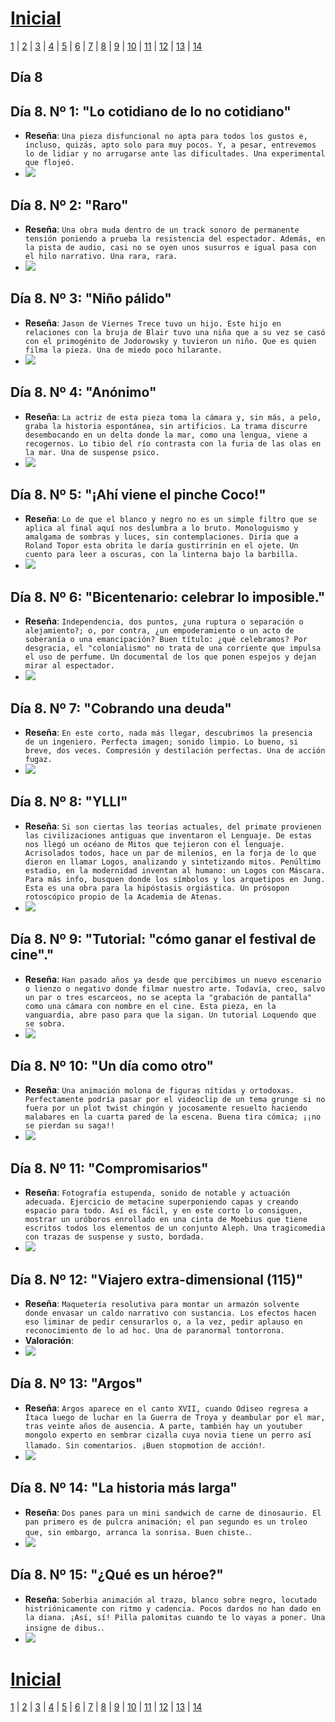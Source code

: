 # [Inicial](./index.md)

[1](dia1.md) | [2](dia2.md) | [3](dia3.md) | [4](dia4.md) | [5](dia5.md) | [6](dia6.md) | [7](dia7.md) | [8](dia8.md) | [9](dia9.md) | [10](dia10.md) | [11](dia11.md) | [12](dia12.md) | [13](dia13.md) | [14](dia14.md)
<h2>Día 8</h2>

## **Día 8. Nº 1: "__Lo cotidiano de lo no cotidiano__"**
- **Reseña**: ```Una pieza disfuncional no apta para todos los gustos e, incluso, quizás, apto solo para muy pocos. Y, a pesar, entrevemos lo de lidiar y no arrugarse ante las dificultades. Una experimental que flojeó.```
- ![](dia8/0407211.png)


## **Día 8. Nº 2: "__Raro__"**
- **Reseña**: ```Una obra muda dentro de un track sonoro de permanente tensión poniendo a prueba la resistencia del espectador. Además, en la pista de audio, casi no se oyen unos susurros e igual pasa con el hilo narrativo. Una rara, rara.```
- ![](dia8/0407212.png)


## **Día 8. Nº 3: "__Niño pálido__"**
- **Reseña**: ```Jason de Viernes Trece tuvo un hijo. Este hijo en relaciones con la bruja de Blair tuvo una niña que a su vez se casó con el primogénito de Jodorowsky y tuvieron un niño. Que es quien filma la pieza. Una de miedo poco hilarante. ```
- ![](dia8/0407213.png)

## **Día 8. Nº 4: "__Anónimo__"**
- **Reseña**: ```La actriz de esta pieza toma la cámara y, sin más, a pelo, graba la historia espontánea, sin artificios. La trama discurre desembocando en un delta donde la mar, como una lengua, viene a recogernos. Lo tibio del río contrasta con la furia de las olas en la mar. Una de suspense psico.```
- ![](dia8/0407214.png)


## **Día 8. Nº 5: "__¡Ahí viene el pinche Coco!__"**
- **Reseña**: ```Lo de que el blanco y negro no es un simple filtro que se aplica al final aquí nos deslumbra a lo bruto. Monologuismo y amalgama de sombras y luces, sin contemplaciones. Diría que a Roland Topor esta obrita le daría gustirrinín en el ojete. Un cuento para leer a oscuras, con la linterna bajo la barbilla.```
- ![](dia8/0407215.png)




## **Día 8. Nº 6: "__Bicentenario: celebrar lo imposible.__"**
- **Reseña**: ```Independencia, dos puntos, ¿una ruptura o separación o alejamiento?; o, por contra, ¿un empoderamiento o un acto de soberanía o una emancipación? Buen título: ¿qué celebramos? Por desgracia, el "colonialismo" no trata de una corriente que impulsa el uso de perfume. Un documental de los que ponen espejos y dejan mirar al espectador.```
- ![](dia8/0407216.png)

## **Día 8. Nº 7: "__Cobrando una deuda__"**
- **Reseña**: ```En este corto, nada más llegar, descubrimos la presencia de un ingeniero. Perfecta imagen; sonido limpio. Lo bueno, si breve, dos veces. Compresión y destilación perfectas. Una de acción fugaz.```
- ![](dia8/0407217.png)

## **Día 8. Nº 8: "__YLLI__"**
- **Reseña**: ```Si son ciertas las teorías actuales, del primate provienen las civilizaciones antiguas que inventaron el Lenguaje. De estas nos llegó un océano de Mitos que tejieron con el lenguaje. Acrisolados todos, hace un par de milenios, en la forja de lo que dieron en llamar Logos, analizando y sintetizando mitos. Penúltimo estadio, en la modernidad inventan al humano: un Logos con Máscara. Para más info, busquen donde los símbolos y los arquetipos en Jung. Esta es una obra para la hipóstasis orgiástica. Un prósopon rotoscópico propio de la Academia de Atenas.```
- ![](dia8/0407218.png)



## **Día 8. Nº 9: "__Tutorial: "cómo ganar el festival de cine".__"**
- **Reseña**: ```Han pasado años ya desde que percibimos un nuevo escenario o lienzo o negativo donde filmar nuestro arte. Todavía, creo, salvo un par o tres escarceos, no se acepta la "grabación de pantalla" como una cámara con nombre en el cine. Esta pieza, en la vanguardia, abre paso para que la sigan. Un tutorial Loquendo que se sobra.```
- ![](dia8/0407219.png)





## **Día 8. Nº 10: "__Un día como otro__"**
- **Reseña**: ```Una animación molona de figuras nítidas y ortodoxas. Perfectamente podría pasar por el videoclip de un tema grunge si no fuera por un plot twist chingón y jocosamente resuelto haciendo malabares en la cuarta pared de la escena. Buena tira cómica; ¡¡no se pierdan su saga!!```
- ![](dia8/04072110.png)




## **Día 8. Nº 11: "__Compromisarios__"**
- **Reseña**: ```Fotografía estupenda, sonido de notable y actuación adecuada. Ejercicio de metacine superponiendo capas y creando espacio para todo. Así es fácil, y en este corto lo consiguen, mostrar un uróboros enrollado en una cinta de Moebius que tiene escritos todos los elementos de un conjunto Aleph. Una tragicomedia con trazas de suspense y susto, bordada.```
- ![](dia8/04072111.png)


## **Día 8. Nº 12: "__Viajero extra-dimensional (115)__"**
- **Reseña**: ```Maquetería resolutiva para montar un armazón solvente donde envasar un caldo narrativo con sustancia. Los efectos hacen eso liminar de pedir censurarlos o, a la vez, pedir aplauso en reconocimiento de lo ad hoc. Una de paranormal tontorrona.```
- **Valoración**:
- ![](dia8/04072112.png)


## **Día 8. Nº 13: "__Argos__"**
- **Reseña**: ```Argos aparece en el canto XVII, cuando Odiseo regresa a Ítaca luego de luchar en la Guerra de Troya y deambular por el mar, tras veinte años de ausencia. A parte, también hay un youtuber mongolo experto en sembrar cizalla cuya novia tiene un perro así llamado. Sin comentarios. ¡Buen stopmotion de acción!```.
- ![](dia8/04072113.png)

## **Día 8. Nº 14: "__La historia más larga__"**
- **Reseña**: ```Dos panes para un mini sandwich de carne de dinosaurio. El pan primero es de pulcra animación; el pan segundo es un troleo que, sin embargo, arranca la sonrisa. Buen chiste.```.
- ![](dia8/04072114.png)

## **Día 8. Nº 15: "__¿Qué es un héroe?__"**
- **Reseña**: ```Soberbia animación al trazo, blanco sobre negro, locutado histriónicamente con ritmo y cadencia. Pocos dardos no han dado en la diana. ¡Así, sí! Pilla palomitas cuando te lo vayas a poner. Una insigne de dibus.```.
- ![](dia8/04072115.png)

# [Inicial](./index.md)

[1](dia1.md) | [2](dia2.md) | [3](dia3.md) | [4](dia4.md) | [5](dia5.md) | [6](dia6.md) | [7](dia7.md) | [8](dia8.md) | [9](dia9.md) | [10](dia10.md) | [11](dia11.md) | [12](dia12.md) | [13](dia13.md) | [14](dia14.md)
